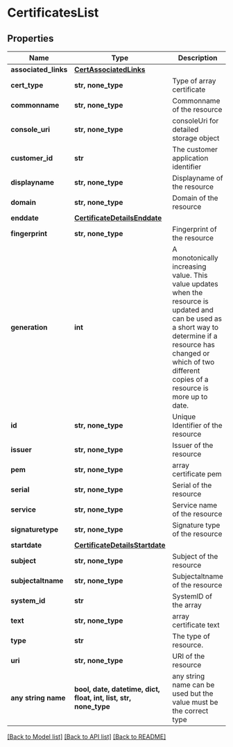 # CertificatesList


## Properties
Name | Type | Description | Notes
------------ | ------------- | ------------- | -------------
**associated_links** | [**CertAssociatedLinks**](CertAssociatedLinks.md) |  | [optional] 
**cert_type** | **str, none_type** | Type of array certificate | [optional] 
**commonname** | **str, none_type** | Commonname of the resource | [optional] 
**console_uri** | **str, none_type** | consoleUri for detailed storage object  | [optional] 
**customer_id** | **str** | The customer application identifier | [optional] 
**displayname** | **str, none_type** | Displayname of the resource | [optional] 
**domain** | **str, none_type** | Domain of the resource | [optional] 
**enddate** | [**CertificateDetailsEnddate**](CertificateDetailsEnddate.md) |  | [optional] 
**fingerprint** | **str, none_type** | Fingerprint of the resource | [optional] 
**generation** | **int** | A monotonically increasing value. This value updates when the resource is updated and can be used as a short way to determine if a resource has changed or which of two different copies of a resource is more up to date. | [optional] 
**id** | **str, none_type** | Unique Identifier of the resource | [optional] 
**issuer** | **str, none_type** | Issuer of the resource | [optional] 
**pem** | **str, none_type** | array certificate pem | [optional] 
**serial** | **str, none_type** | Serial of the resource | [optional] 
**service** | **str, none_type** | Service name of the resource | [optional] 
**signaturetype** | **str, none_type** | Signature type of the resource | [optional] 
**startdate** | [**CertificateDetailsStartdate**](CertificateDetailsStartdate.md) |  | [optional] 
**subject** | **str, none_type** | Subject of the resource | [optional] 
**subjectaltname** | **str, none_type** | Subjectaltname of the resource | [optional] 
**system_id** | **str** | SystemID of the array | [optional] 
**text** | **str, none_type** | array certificate text | [optional] 
**type** | **str** | The type of resource. | [optional] 
**uri** | **str, none_type** | URI of the resource | [optional] 
**any string name** | **bool, date, datetime, dict, float, int, list, str, none_type** | any string name can be used but the value must be the correct type | [optional]

[[Back to Model list]](../README.md#documentation-for-models) [[Back to API list]](../README.md#documentation-for-api-endpoints) [[Back to README]](../README.md)


